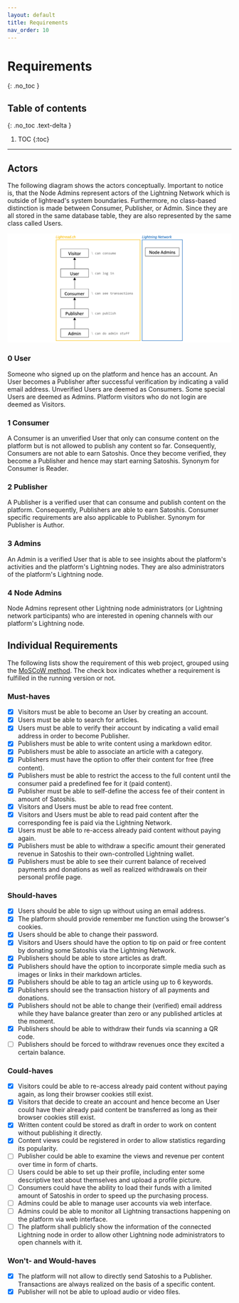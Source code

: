 ```yaml
---
layout: default
title: Requirements
nav_order: 10
---
```

# Requirements
{: .no_toc }

## Table of contents
{: .no_toc .text-delta }

1. TOC
{:toc}

---


## Actors
The following diagram shows the actors conceptually. Important to notice is, that the Node Admins represent actors of the Lightning Network which is outside of lightread's system boundaries. Furthermore, no class-based distinction is made between Consumer, Publisher, or Admin. Since they are all stored in the same database table, they are also represented by the same class called Users.

![class diagram describing participants](resources/participants.png)

### 0 User
Someone who signed up on the platform and hence has an account. An User becomes a Publisher after successful verification by indicating a valid email address. Unverified Users are deemed as Consumers. Some special Users are deemed as Admins. Platform visitors who do not login are deemed as Visitors.
### 1 Consumer
A Consumer is an unverified User that only can consume content on the platform but is not allowed to publish any content so far. Consequently, Consumers are not able to earn Satoshis. Once they become verified, they become a Publisher and hence may start earning Satoshis. Synonym for Consumer is Reader.
### 2 Publisher
A Publisher is a verified user that can consume and publish content on the platform. Consequently, Publishers are able to earn Satoshis. Consumer specific requirements are also applicable to Publisher. Synonym for Publisher is Author.
### 3 Admins
An Admin is a verified User that is able to see insights about the platform's activities and the platform's Lightning nodes. They are also administrators of the platform's Lightning node.
### 4 Node Admins
Node Admins represent other Lightning node administrators (or Lightning network participants) who are interested in opening channels with our platform's Lightning node.



## Individual Requirements
The following lists show the requirement of this web project, grouped using the [MoSCoW method](https://en.wikipedia.org/wiki/MoSCoW_method). The check box indicates whether a requirement is fulfilled in the running version or not.
### Must-haves
- [x] Visitors must be able to become an User by creating an account.
- [x] Users must be able to search for articles.
- [x] Users must be able to verify their account by indicating a valid email address in order to become Publisher.
- [x] Publishers must be able to write content using a markdown editor.
- [x] Publishers must be able to associate an article with a category.
- [x] Publishers must have the option to offer their content for free (free content).
- [x] Publishers must be able to restrict the access to the full content until the consumer paid a predefined fee for it (paid content).
- [x] Publisher must be able to self-define the access fee of their content in amount of Satoshis.
- [x] Visitors and Users must be able to read free content.
- [x] Visitors and Users must be able to read paid content after the corresponding fee is paid via the Lightning Network.
- [x] Users must be able to re-access already paid content without paying again.
- [x] Publishers must be able to withdraw a specific amount their generated revenue in Satoshis to their own-controlled Lightning wallet.
- [x] Publishers must be able to see their current balance of received payments and donations as well as realized withdrawals on their personal profile page.

### Should-haves
- [x] Users should be able to sign up without using an email address.
- [x] The platform should provide remember me function using the browser's cookies.
- [x] Users should be able to change their password.
- [x] Visitors and Users should have the option to tip on paid or free content by donating some Satoshis via the Lightning Network.
- [x] Publishers should be able to store articles as draft.
- [x] Publishers should have the option to incorporate simple media such as images or links in their markdown articles.
- [x] Publishers should be able to tag an article using up to 6 keywords.
- [x] Publishers should see the transaction history of all payments and donations.
- [x] Publishers should not be able to change their (verified) email address while they have balance greater than zero or any published articles at the moment.
- [x] Publishers should be able to withdraw their funds via scanning a QR code.
- [ ] Publishers should be forced to withdraw revenues once they excited a certain balance.

### Could-haves
- [x] Visitors could be able to re-access already paid content without paying again, as long their browser cookies still exist.
- [x] Visitors that decide to create an account and hence become an User could have their already paid content be transferred as long as their browser cookies still exist.
- [x] Written content could be stored as draft in order to work on content without publishing it directly.
- [x] Content views could be registered in order to allow statistics regarding its popularity.
- [ ] Publisher could be able to examine the views and revenue per content over time in form of charts.
- [ ] Users could be able to set up their profile, including enter some descriptive text about themselves and upload a profile picture.
- [ ] Consumers could have the ability to load their funds with a limited amount of Satoshis in order to speed up the purchasing process.
- [ ] Admins could be able to manage user accounts via web interface.
- [ ] Admins could be able to monitor all Lightning transactions happening on the platform via web interface.
- [ ] The platform shall publicly show the information of the connected Lightning node in order to allow other Lightning node administrators to open channels with it.

### Won't- and Would-haves
- [x] The platform will not allow to directly send Satoshis to a Publisher. Transactions are always realized on the basis of a specific content.
- [x] Publisher will not be able to upload audio or video files.
